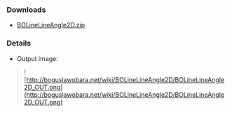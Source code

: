 ### Downloads ###
  * [BOLineLineAngle2D.zip](http://bioimage.googlecode.com/files/BOLineLineAngle2D.zip)

### Details ###
  * Output image:
> ![http://boguslawobara.net/wiki/BOLineLineAngle2D/BOLineLineAngle2D_OUT.png](http://boguslawobara.net/wiki/BOLineLineAngle2D/BOLineLineAngle2D_OUT.png)